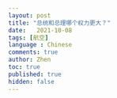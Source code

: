 ```yaml
---
layout: post
title: "总统和总理哪个权力更大？"
date:   2021-10-08
tags: [航空]
language : Chinese
comments: true
author: Zhen
toc: true
published: true
hidden: false
---
```

<!--stackedit_data:
eyJoaXN0b3J5IjpbLTE1OTQ1MzM5MDZdfQ==
-->